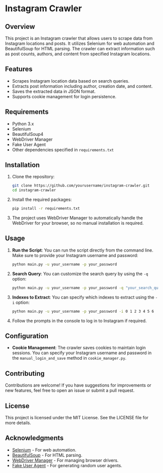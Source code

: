 # Instagram Crawler

## Overview
This project is an Instagram crawler that allows users to scrape data from Instagram locations and posts. It utilizes Selenium for web automation and BeautifulSoup for HTML parsing. The crawler can extract information such as post counts, authors, and content from specified Instagram locations.

## Features
- Scrapes Instagram location data based on search queries.
- Extracts post information including author, creation date, and content.
- Saves the extracted data in JSON format.
- Supports cookie management for login persistence.

## Requirements
- Python 3.x
- Selenium
- BeautifulSoup4
- WebDriver Manager
- Fake User Agent
- Other dependencies specified in `requirements.txt`

## Installation
1. Clone the repository:
   ```bash
   git clone https://github.com/yourusername/instagram-crawler.git
   cd instagram-crawler
   ```

2. Install the required packages:
   ```bash
   pip install -r requirements.txt
   ```

3. The project uses WebDriver Manager to automatically handle the WebDriver for your browser, so no manual installation is required.

## Usage
1. **Run the Script**: You can run the script directly from the command line. Make sure to provide your Instagram username and password:
   ```bash
   python main.py -u your_username -p your_password
   ```

2. **Search Query**: You can customize the search query by using the `-q` option:
   ```bash
   python main.py -u your_username -p your_password -q "your_search_query_here"
   ```

3. **Indexes to Extract**: You can specify which indexes to extract using the `-i` option:
   ```bash
   python main.py -u your_username -p your_password -i 0 1 2 3 4 5 6
   ```

4. Follow the prompts in the console to log in to Instagram if required.

## Configuration
- **Cookie Management**: The crawler saves cookies to maintain login sessions. You can specify your Instagram username and password in the `manual_login_and_save` method in `cookie_manager.py`.

## Contributing
Contributions are welcome! If you have suggestions for improvements or new features, feel free to open an issue or submit a pull request.

## License
This project is licensed under the MIT License. See the LICENSE file for more details.

## Acknowledgments
- [Selenium](https://www.selenium.dev/) - For web automation.
- [BeautifulSoup](https://www.crummy.com/software/BeautifulSoup/bs4/doc/) - For HTML parsing.
- [WebDriver Manager](https://github.com/SergeyPirogov/webdriver_manager) - For managing browser drivers.
- [Fake User Agent](https://github.com/helixbass/fake-useragent) - For generating random user agents.
